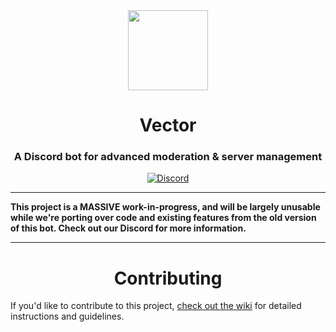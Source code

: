 <div align="center">
  <img src="https://raw.githubusercontent.com/JackDotJS/vector-bot/wiki-assets/vec1_circle.png" width="128px">
  <h1>Vector</h1>
  <h3>A Discord bot for advanced moderation & server management</h3>
  <a href="https://discord.gg/s5nQBxFPp2"><img src="https://img.shields.io/discord/803584639541313577?label=Chat&color=%235865F2&logo=discord&logoColor=%23ffffff&style=for-the-badge" alt="Discord" /></a>
</div>

<hr>
<b>This project is a MASSIVE work-in-progress, and will be largely unusable while we're porting over code and existing features from the old version of this bot. Check out our Discord for more information.</b>
<hr>


<div align="center">
  <h1>Contributing</h1>
</div>

If you'd like to contribute to this project, [check out the wiki](https://github.com/JackDotJS/vector-bot/wiki) for detailed instructions and guidelines.
